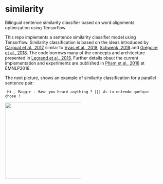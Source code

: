 # similarity
Bilingual sentence similarity classifier based on word alignments optimization using Tensorflow

This repo implements a sentence similarity classifier model using Tensorflow. Similarity classification is based on the ideas introduced by [Carpuat et al., 2017](http://aclweb.org/anthology/W17-3209) similar to [Vyas et al., 2018](http://aclweb.org/anthology/N18-1136), [Schwenk, 2018](http://aclweb.org/anthology/P18-2037) and [Grégoire et al., 2018](http://www.aclweb.org/anthology/C18-1122). The code borrows many of the concepts and architecture presented in [Legrand et al., 2016](http://www.aclweb.org/anthology/W16-2207). Further details obaut the current implementation and experiments are published in [Pham et al., 2018]() at EMNLP2018.

The next picture, shows an example of similarity classification for a parallel sentence pair:

``` Hi , Maggie . Have you heard anything ? ||| As-tu entendu quelque chose ?```

<img src="https://github.com/jmcrego/divergence/blob/master/pics/divergence_example.png" width="250" />
